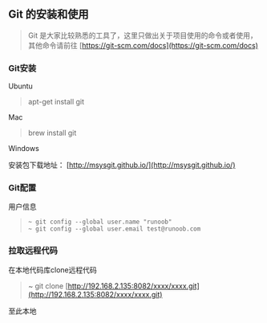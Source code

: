 ## Git 的安装和使用

> Git 是大家比较熟悉的工具了，这里只做出关于项目使用的命令或者使用，其他命令请前往 [https://git-scm.com/docs](https://git-scm.com/docs)

### Git安装

Ubuntu

> apt-get install git

Mac

> brew install git

Windows

安装包下载地址： [http://msysgit.github.io/](http://msysgit.github.io/)

### Git配置

用户信息

> ```
> ~ git config --global user.name "runoob"
> ~ git config --global user.email test@runoob.com
> ```

### 拉取远程代码

在本地代码库clone远程代码

> ~ git clone [http://192.168.2.135:8082/xxxx/xxxx.git](http://192.168.2.135:8082/xxxx/xxxx.git)



至此本地

